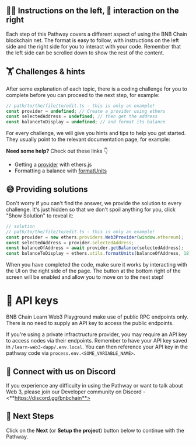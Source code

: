 ## 🧑‍🏫 Instructions on the left, 🤝 interaction on the right

Each step of this Pathway covers a different aspect of using the BNB Chain blockchain net. The format is easy to follow, with instructions on the left side and the right side for you to interact with your code. Remember that the left side can be scrolled down to show the rest of the content.

## 🏋️ Challenges & hints

After some explanation of each topic, there is a coding challenge for you to complete before you can proceed to the next step, for example:

```js
// path/to/the/file/to/edit.ts - this is only an example!
const provider = undefined; // Create a provider using ethers
const selectedAddress = undefined; // then get the address
const balanceToDisplay = undefined; // and format its balance
```

For every challenge, we will give you hints and tips to help you get started. They usually point to the relevant documentation page, for example:

**Need some help?** Check out these links 👇

- Getting a [provider](https://docs.ethers.io/v5/api/providers/#providers) with ethers.js
- Formatting a balance with [formatUnits](https://docs.ethers.io/v5/api/utils/display-logic/#utils-formatUnits)

## 😅 Providing solutions

Don't worry if you can't find the answer, we provide the solution to every challenge. It's just hidden so that we don't spoil anything for you, click "Show Solution" to reveal it:

```js
// solution
// path/to/the/file/to/edit.ts - this is only an example!
const provider = new ethers.providers.Web3Provider(window.ethereum);
const selectedAddress = provider.selectedAddress;
const balanceOfAddress = await provider.getBalance(selectedAddress);
const balanceToDisplay = ethers.utils.formatUnits(balanceOfAddress, 18);
```

When you have completed the code, make sure it works by interacting with the UI on the right side of the page. The button at the bottom right of the screen will be enabled and allow you to move on to the next step!

# 🧩 API keys

BNB Chain Learn Web3 Playground make use of public RPC endpoints only. There is no need to supply an API key to access the public endpoints.

If you're using a private infractructure provider, you may require an API key to access nodes via their endpoints. Remember to have your API key saved in `/learn-web3-dapp/.env.local`. You can then reference your API key in the pathway code via `process.env.<SOME_VARIABLE_NAME>`.

## 💬 Connect with us on Discord

If you experience any difficulty in using the Pathway or want to talk about Web 3, please join our Developer community on Discord - <**https://discord.gg/bnbchain**>

## 👣 Next Steps

Click on the **Next** (or **Setup the project**) button below to continue with the Pathway.
